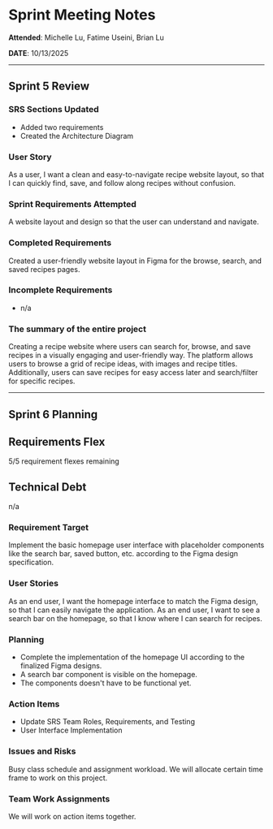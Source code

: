 # Sprint Meeting Notes
**Attended**: Michelle Lu, Fatime Useini, Brian Lu

**DATE**: 10/13/2025

***

## Sprint 5 Review

### SRS Sections Updated

- Added two requirements
- Created the Architecture Diagram 

### User Story

As a user, I want a clean and easy-to-navigate recipe website layout, so that I can quickly find, save, and follow along recipes without confusion.

### Sprint Requirements Attempted

A website layout and design so that the user can understand and navigate.

### Completed Requirements

Created a user-friendly website layout in Figma for the browse, search, and saved recipes pages.

### Incomplete Requirements

- n/a

### The summary of the entire project

Creating a recipe website where users can search for, browse, and save recipes in a visually engaging and user-friendly way. The platform allows users to browse a grid of recipe ideas, with images and recipe titles. Additionally, users can save recipes for easy access later and search/filter for specific recipes. 

***

## Sprint 6 Planning

## Requirements Flex

5/5 requirement flexes remaining

## Technical Debt

n/a

### Requirement Target

Implement the basic homepage user interface with placeholder components like the search bar, saved button, etc. according to the Figma design specification. 

### User Stories

As an end user, I want the homepage interface to match the Figma design, so that I can easily navigate the application.
As an end user, I want to see a search bar on the homepage, so that I know where I can search for recipes.

### Planning

- Complete the implementation of the homepage UI according to the finalized Figma designs. 
- A search bar component is visible on the homepage. 
- The components doesn't have to be functional yet.

### Action Items

- Update SRS Team Roles, Requirements, and Testing
- User Interface Implementation

### Issues and Risks

Busy class schedule and assignment workload. We will allocate certain time frame to work on this project.

### Team Work Assignments

We will work on action items together. 
